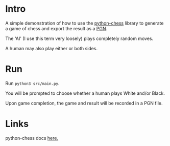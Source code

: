 # Intro

A simple demonstration of how to use the [python-chess](https://github.com/niklasf/python-chess) library to generate a game of chess and export the result as a [PGN](https://en.wikipedia.org/wiki/Portable_Game_Notation).

The 'AI' (I use this term very loosely) plays completely random moves.

A human may also play either or both sides.

# Run

Run `python3 src/main.py`.

You will be prompted to choose whether a human plays White and/or Black.

Upon game completion, the game and result will be recorded in a PGN file.  

# Links

python-chess docs [here.](https://python-chess.readthedocs.io/en/latest/)
